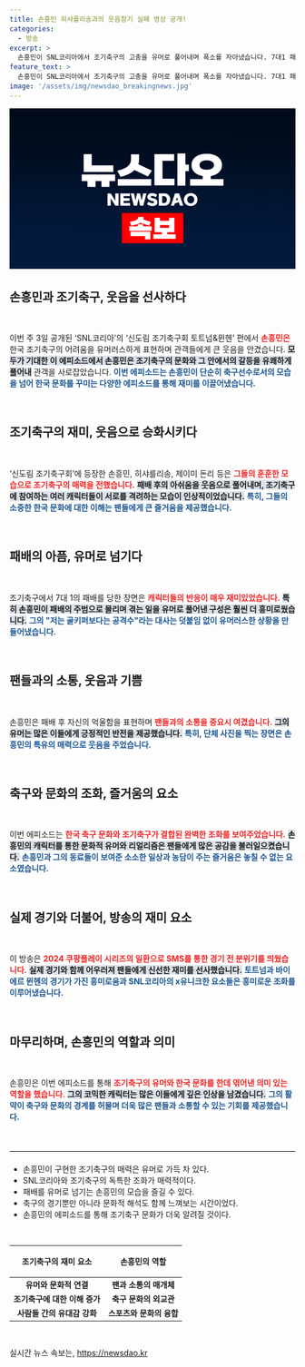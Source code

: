 ```yaml
---
title: 손흥민 히샤를리송과의 웃음참기 실패 영상 공개!
categories:
  - 방송
excerpt: >
  손흥민이 SNL코리아에서 조기축구의 고충을 유머로 풀어내며 폭소를 자아냈습니다. 7대1 패배 후 억울한 골키퍼 역할을 맡은 손흥민의 애달픈 모습과 쉴 새 없이 터지는 코미디가 시청자들을 사로잡았습니다!
feature_text: >
  손흥민이 SNL코리아에서 조기축구의 고충을 유머로 풀어내며 폭소를 자아냈습니다. 7대1 패배 후 억울한 골키퍼 역할을 맡은 손흥민의 애달픈 모습과 쉴 새 없이 터지는 코미디가 시청자들을 사로잡았습니다!
image: '/assets/img/newsdao_breakingnews.jpg'
---
```


<p><img src="/assets/img/newsdao_breakingnews.jpg" alt="ranknews 속보" /></p>

<h2 data-ke-size="size26">손흥민과 조기축구, 웃음을 선사하다</h2>

<p data-ke-size="size16">&nbsp;</p>

<p>이번 주 3일 공개된 ‘SNL코리아’의 ‘신도림 조기축구회 토트넘&amp;뮌헨’ 편에서 <b><span style="color: #ee2323;">손흥민은</span></b> 한국 조기축구의 어려움을 유머러스하게 표현하며 관객들에게 큰 웃음을 안겼습니다. <b><span style="background-color: #21538527;">모두가 기대한 이 에피소드에서 손흥민은 조기축구의 문화와 그 안에서의 갈등을 유쾌하게 풀어내</span></b> 관객을 사로잡았습니다. <b><span style="color: #1a5490;">이번 에피소드는 손흥민이 단순히 축구선수로서의 모습을 넘어 한국 문화를 꾸미는 다양한 에피소드를 통해 재미를 이끌어냈습니다.</span></b> </p>

<p data-ke-size="size16">&nbsp;</p>

<h2 data-ke-size="size26">조기축구의 재미, 웃음으로 승화시키다</h2>

<p data-ke-size="size16">&nbsp;</p>

<p>‘신도림 조기축구회’에 등장한 손흥민, 히샤를리송, 제이미 돈리 등은 <b><span style="color: #ee2323;">그들의 훈훈한 모습으로 조기축구의 매력을 전했습니다.</span></b> <b><span style="background-color: #21538527;">패배 후의 아쉬움을 웃음으로 풀어내며, 조기축구에 참여하는 여러 캐릭터들이 서로를 격려하는 모습이 인상적이었습니다.</span></b> <b><span style="color: #1a5490;">특히, 그들의 소중한 한국 문화에 대한 이해는 팬들에게 큰 즐거움을 제공했습니다.</span></b></p>

<p data-ke-size="size16">&nbsp;</p>

<h2 data-ke-size="size26">패배의 아픔, 유머로 넘기다</h2>

<p data-ke-size="size16">&nbsp;</p>

<p>조기축구에서 7대 1의 패배를 당한 장면은 <b><span style="color: #ee2323;">캐릭터들의 반응이 매우 재미있었습니다.</span></b> <b><span style="background-color: #21538527;">특히 손흥민이 패배의 주범으로 몰리며 겪는 일을 유머로 풀어낸 구성은 훨씬 더 흥미로웠습니다.</span></b> <b><span style="color: #1a5490;">그의 "저는 골키퍼보다는 공격수"라는 대사는 덧붙임 없이 유머러스한 상황을 만들어냈습니다.</span></b></p>

<p data-ke-size="size16">&nbsp;</p>

<h2 data-ke-size="size26">팬들과의 소통, 웃음과 기쁨</h2>

<p data-ke-size="size16">&nbsp;</p>

<p>손흥민은 패배 후 자신의 억울함을 표현하며 <b><span style="color: #ee2323;">팬들과의 소통을 중요시 여겼습니다.</span></b> <b><span style="background-color: #21538527;">그의 유머는 많은 이들에게 긍정적인 반전을 제공했습니다.</span></b> <b><span style="color: #1a5490;">특히, 단체 사진을 찍는 장면은 손흥민의 특유의 매력으로 웃음을 주었습니다.</span></b> </p>

<p data-ke-size="size16">&nbsp;</p>

<h2 data-ke-size="size26">축구와 문화의 조화, 즐거움의 요소</h2>

<p data-ke-size="size16">&nbsp;</p>

<p>이번 에피소드는 <b><span style="color: #ee2323;">한국 축구 문화와 조기축구가 결합된 완벽한 조화를 보여주었습니다.</span></b> <b><span style="background-color: #21538527;">손흥민의 캐릭터를 통한 문화적 유머와 리얼리즘은 팬들에게 많은 공감을 불러일으켰습니다.</span></b> <b><span style="color: #1a5490;">손흥민과 그의 동료들이 보여준 소소한 일상과 농담이 주는 즐거움은 놓칠 수 없는 요소였습니다.</span></b> </p>

<p data-ke-size="size16">&nbsp;</p>

<h2 data-ke-size="size26">실제 경기와 더불어, 방송의 재미 요소</h2>

<p data-ke-size="size16">&nbsp;</p>

<p>이 방송은 <b><span style="color: #ee2323;">2024 쿠팡플레이 시리즈의 일환으로 SMS를 통한 경기 전 분위기를 띄웠습니다.</span></b> <b><span style="background-color: #21538527;">실제 경기와 함께 어우러져 팬들에게 신선한 재미를 선사했습니다.</span></b> <b><span style="color: #1a5490;">토트넘과 바이에르 뮌헨의 경기가 가진 흥미로움과 SNL코리아의 х유니크한 요소들은 흥미로운 조화를 이루어냈습니다.</span></b></p>

<p data-ke-size="size16">&nbsp;</p>

<h2 data-ke-size="size26">마무리하며, 손흥민의 역할과 의미</h2>

<p data-ke-size="size16">&nbsp;</p>

<p>손흥민은 이번 에피소드를 통해 <b><span style="color: #ee2323;">조기축구의 유머와 한국 문화를 한데 엮어낸 의미 있는 역할을 했습니다.</span></b> <b><span style="background-color: #21538527;">그의 코믹한 캐릭터는 많은 이들에게 깊은 인상을 남겼습니다.</span></b> <b><span style="color: #1a5490;">그의 활약이 축구와 문화의 경계를 허물며 더욱 많은 팬들과 소통할 수 있는 기회를 제공했습니다.</span></b></p>

<p data-ke-size="size16">&nbsp;</p>

<hr style="height: 1px; background: #000; border: 0; margin: 20px 0;" />

<ul>
<li>손흥민이 구현한 조기축구의 매력은 유머로 가득 차 있다.</li>
<li>SNL코리아와 조기축구의 독특한 조화가 매력적이다.</li>
<li>패배를 유머로 넘기는 손흥민의 모습을 즐길 수 있다.</li>
<li>축구의 경기뿐만 아니라 문화적 해석도 함께 느껴보는 시간이었다.</li>
<li>손흥민의 에피소드를 통해 조기축구 문화가 더욱 알려질 것이다.</li>
</ul>

<p data-ke-size="size16">&nbsp;</p>

<table style="width: 100%; border-collapse: collapse;">
    <thead>
        <tr>
            <th style="text-align: center; height: 48px;"><b>조기축구의 재미 요소</b></th>
            <th style="text-align: center; height: 48px;"><b>손흥민의 역할</b></th>
        </tr>
    </thead>
    <tbody>
        <tr>
            <td style="text-align: center; height: 17px;"><b>유머와 문화적 연결</b></td>
            <td style="text-align: center; height: 17px;"><b>팬과 소통의 매개체</b></td>
        </tr>
        <tr>
            <td style="text-align: center; height: 17px;"><b>조기축구에 대한 이해 증가</b></td>
            <td style="text-align: center; height: 17px;"><b>축구 문화의 외교관</b></td>
        </tr>
        <tr>
            <td style="text-align: center; height: 17px;"><b>사람들 간의 유대감 강화</b></td>
            <td style="text-align: center; height: 17px;"><b>스포츠와 문화의 융합</b></td>
        </tr>
    </tbody>
</table>

<p data-ke-size="size16">&nbsp;</p>
실시간 뉴스 속보는, <a href="https://newsdao.kr" rel="dofollow">https://newsdao.kr</a>


